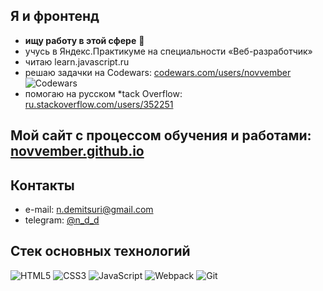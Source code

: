 ## Я и фронтенд
- **ищу работу в этой сфере** 🔎
- учусь в Яндекс.Практикуме на специальности «Веб-разработчик»
- читаю learn.javascript.ru
- решаю задачки на Codewars: [codewars.com/users/novvember](https://www.codewars.com/users/novvember) ![Codewars](https://www.codewars.com/users/novvember/badges/micro?theme=light)
- помогаю на русском *tack Overflow: [ru.stackoverflow.com/users/352251](https://ru.stackoverflow.com/users/352251/novvember) 

## Мой сайт с процессом обучения и работами: [novvember.github.io](https://novvember.github.io)

## Контакты
- e-mail: [n.demitsuri@gmail.com](mailto:n.demitsuri+github@gmail.com)
- telegram: [@n_d_d](https://t.me/n_d_d)

## Стек основных технологий
![HTML5](https://img.shields.io/badge/html5-%23E34F26.svg?style=for-the-badge&logo=html5&logoColor=white)
![CSS3](https://img.shields.io/badge/css3-%231572B6.svg?style=for-the-badge&logo=css3&logoColor=white)
![JavaScript](https://img.shields.io/badge/javascript-%23323330.svg?style=for-the-badge&logo=javascript&logoColor=%23F7DF1E)
![Webpack](https://img.shields.io/badge/webpack-%238DD6F9.svg?style=for-the-badge&logo=webpack&logoColor=black)
![Git](https://img.shields.io/badge/git-%23F05033.svg?style=for-the-badge&logo=git&logoColor=white) 
